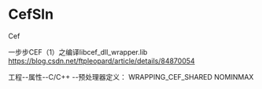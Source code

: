 # CefSln
Cef

一步步CEF（1）之编译libcef_dll_wrapper.lib
https://blog.csdn.net/ftpleopard/article/details/84870054

工程--属性--C/C++  --预处理器定义：
	WRAPPING_CEF_SHARED
	NOMINMAX